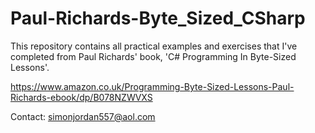 # Paul-Richards-Byte_Sized_CSharp

This repository contains all practical examples and exercises that I've completed from Paul Richards' book, 'C# Programming In Byte-Sized Lessons'.

https://www.amazon.co.uk/Programming-Byte-Sized-Lessons-Paul-Richards-ebook/dp/B078NZWVXS

Contact: simonjordan557@aol.com



